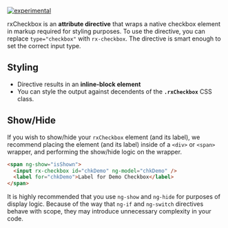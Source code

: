 [![experimental](http://badges.github.io/stability-badges/dist/experimental.svg)](http://github.com/badges/stability-badges)

rxCheckbox is an **attribute directive** that wraps a native checkbox element in markup required for styling purposes.
To use the directive, you can replace `type="checkbox"` with `rx-checkbox`. The directive is smart enough to set the correct input type.


## Styling

* Directive results in an **inline-block element**
* You can style the output against decendents of the **`.rxCheckbox`** CSS class.


## Show/Hide

If you wish to show/hide your `rxCheckbox` element (and its label), we recommend placing the element (and its label) inside of a
`<div>` or `<span>` wrapper, and performing the show/hide logic on the wrapper.

```html
<span ng-show="isShown">
  <input rx-checkbox id="chkDemo" ng-model="chkDemo" />
  <label for="chkDemo">Label for Demo Checkbox</label>
</span>
```

It is highly recommended that you use `ng-show` and `ng-hide` for purposes of display logic. Because of the way that `ng-if` and `ng-switch`
directives behave with scope, they may introduce unnecessary complexity in your code.

